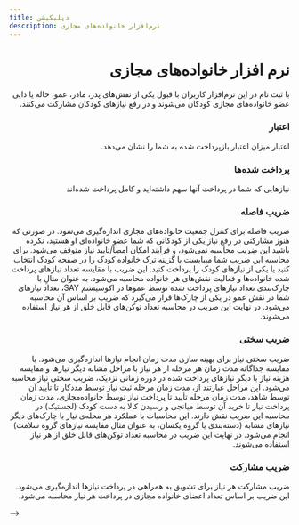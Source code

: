 ```yaml
---
title: دپلیکیشن
description: نرم‌افزار خانواده‌های مجازی
---
```


 <div dir="rtl" markdown="1">

# نرم افزار خانواده‌های مجازی

با ثبت نام در این نرم‌افزار کاربران با قبول یکی از نقش‌های پدر، مادر، عمو، خاله یا دایی عضو خانواده‌های مجازی کودکان می‌شوند و در رفع نیازهای کودکان مشارکت می‌کنند.

### اعتبار

اعتبار میزان اعتبار بازپرداخت شده به شما را نشان می‌دهد.

### پرداخت شده‌ها

نیازهایی که شما در پرداخت آنها سهم داشته‌اید و کامل پرداخت شده‌اند

### ضریب فاصله

ضریب فاصله برای کنترل جمعیت خانواده‌های مجازی اندازه‌گیری می‌شود. در صورتی که هنوز مشارکتی در رفع نیاز یکی از کودکانی که شما عضو خانواده‌ای او هستید، نکرده باشید این ضریب محاسبه نمی‌شود، و فرآیند امکان امضا/تایید نیاز متوقف می‌شود. برای محاسبه این ضریب شما میبایست یا گزینه ترک خانواده کودک را در صفحه کودک انتخاب کنید یا یکی از نیازهای کودک را پرداخت کنید. این ضریب با مقایسه تعداد نیازهای پرداخت شده خانواده‌ها و فعالیت نقش‌های هر خانواده محاسبه می‌شود. به عنوان مثالِ با چارک‌بندی تعداد نیازهای پرداخت شده توسط عموها در اکوسیستم SAY، تعداد نیازهای شما در نقش عمو در یکی از چارک‌ها قرار می‌گیرد که ضریب بر اساس آن محاسبه می‌شود. در نهایت این ضریب در محاسبه تعداد توکن‌های قابل خلق از هر نیاز استفاده می‌شوند.

### ضریب سختی

ضریب سختی نیاز برای بهینه سازی مدت زمان انجام نیازها اندازه‌گیری می‌شود. با مقایسه جداگانه مدت زمان هر مرحله از هر نیاز با مراحل مشابه دیگر نیازها و مقایسه هزینه نیاز با دیگر نیازهای پرداخت شده در دوره زمانی نزدیک، ضریب سختی نیاز محاسبه می‌شود. این مراحل عبارتند از، مدت زمان مرحله ثبت نیاز توسط مددکار تا تأیید آن توسط شاهد، مدت زمان مرحله تأیید تا پرداخت نیاز توسط خانواده‌مجازی، مدت زمان پرداخت نیاز تا خرید آن توسط میانجی و رسیدن کالا به دست کودک (لجستیک) در محاسبه این ضریب نقش دارند. این محاسبات با عملکرد هر محله‌ی نیاز با چارک‌‌های دیگر نیازهای مشابه (دسته‌بندی یا گروه یکسان، به عنوان مثال مقایسه نیازهای گروه سلامت) انجام می‌شود.  در نهایت این ضریب در محاسبه تعداد توکن‌های قابل خلق از هر نیاز استفاده می‌شوند.

### ضریب مشارکت

ضریب مشارکت هر نیاز برای تشویق به همراهی در پرداخت نیازها اندازه‌گیری می‌شود. این ضریب بر اساس تعداد اعضای خانواده مجازی در پرداخت هر نیار محاسبه می‌شود.

</div> -->
